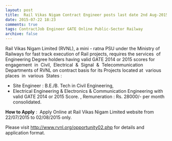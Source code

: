 ```yaml
---
layout: post
title:  Rail Vikas Nigam Contract Engineer posts last date 2nd Aug-2015
date: 2015-07-22 18:23
comments: true
tags: ContractJob Engineer GATE Online Public-Sector Railway
archive: false
---
```

Rail Vikas Nigam Limited (RVNL), a mini - ratna PSU under the Ministry of Railways for fast track execution of Rail projects, requires the services  of Engineering Degree holders having valid GATE 2014 or 2015 scores for  engagement  in  Civil,  Electrical  &  Signal  &  Telecommunication Departments of RVNL on contract basis for its Projects located at  various places  in  various  States :


- Site Engineer : B.E./B. Tech in Civil Engineering, 
- Electrical Engineering & Electronics & Communication Engineering with valid GATE 2014 or 2015 Score. , Remuneration : Rs. 28000/- per month consolidated. 


**How to Apply** :  Apply Online at Rail Vikas Nigam Limited website from 22/07/2015 to 02/08/2015 only.

Please visit <http://www.rvnl.org/opportunity02.php> for details and application format.
